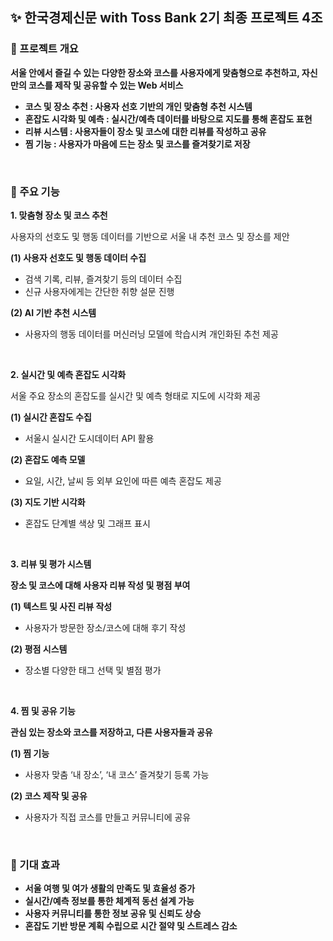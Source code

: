 ## ✨ 한국경제신문 with Toss Bank 2기 최종 프로젝트 4조
### **📌 프로젝트 개요**

**서울 안에서 즐길 수 있는 다양한 장소와 코스를 사용자에게 맞춤형으로 추천하고, 자신만의 코스를 제작 및 공유할 수 있는 Web 서비스**

- **코스 및 장소 추천
: 사용자 선호 기반의 개인 맞춤형 추천 시스템**
- **혼잡도 시각화 및 예측
: 실시간/예측 데이터를 바탕으로 지도를 통해 혼잡도 표현**
- **리뷰 시스템
: 사용자들이 장소 및 코스에 대한 리뷰를 작성하고 공유**
- **찜 기능
: 사용자가 마음에 드는 장소 및 코스를 즐겨찾기로 저장**

<br />

### **📌 주요 기능**

**1. 맞춤형 장소 및 코스 추천**

사용자의 선호도 및 행동 데이터를 기반으로 서울 내 추천 코스 및 장소를 제안

**(1) 사용자 선호도 및 행동 데이터 수집**

- 검색 기록, 리뷰, 즐겨찾기 등의 데이터 수집
- 신규 사용자에게는 간단한 취향 설문 진행

**(2) AI 기반 추천 시스템**

- 사용자의 행동 데이터를 머신러닝 모델에 학습시켜 개인화된 추천 제공

<br />

**2. 실시간 및 예측 혼잡도 시각화**

서울 주요 장소의 혼잡도를 실시간 및 예측 형태로 지도에 시각화 제공

**(1) 실시간 혼잡도 수집**

- 서울시 실시간 도시데이터 API 활용

**(2) 혼잡도 예측 모델**

- 요일, 시간, 날씨 등 외부 요인에 따른 예측 혼잡도 제공

**(3) 지도 기반 시각화**

- 혼잡도 단계별 색상 및 그래프 표시

<br />

**3. 리뷰 및 평가 시스템**

**장소 및 코스에 대해 사용자 리뷰 작성 및 평점 부여**

**(1) 텍스트 및 사진 리뷰 작성**

- 사용자가 방문한 장소/코스에 대해 후기 작성

**(2) 평점 시스템**

- 장소별 다양한 태그 선택 및 별점 평가

<br />

**4. 찜 및 공유 기능**

**관심 있는 장소와 코스를 저장하고, 다른 사용자들과 공유**

**(1) 찜 기능**

- 사용자 맞춤 ‘내 장소’, ‘내 코스’ 즐겨찾기 등록 가능

**(2) 코스 제작 및 공유**

- 사용자가 직접 코스를 만들고 커뮤니티에 공유

<br />

### **📢 기대 효과**

- **서울 여행 및 여가 생활의 만족도 및 효율성 증가**
- **실시간/예측 정보를 통한 체계적 동선 설계 가능**
- **사용자 커뮤니티를 통한 정보 공유 및 신뢰도 상승**
- **혼잡도 기반 방문 계획 수립으로 시간 절약 및 스트레스 감소**
